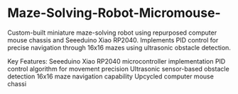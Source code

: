 # Maze-Solving-Robot-Micromouse-
Custom-built miniature maze-solving robot using repurposed computer mouse chassis and Seeeduino Xiao RP2040. Implements PID control for precise navigation through 16x16 mazes using ultrasonic obstacle detection.

Key Features:
Seeeduino Xiao RP2040 microcontroller implementation
PID control algorithm for movement precision
Ultrasonic sensor-based obstacle detection
16x16 maze navigation capability
Upcycled computer mouse chassi
